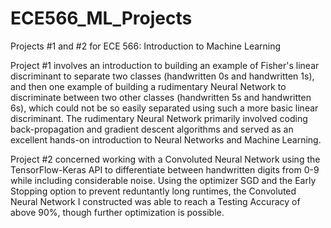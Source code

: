 # ECE566_ML_Projects
Projects #1 and #2 for ECE 566: Introduction to Machine Learning

Project #1 involves an introduction to building an example of Fisher's linear discriminant to separate two classes (handwritten 0s and handwritten 1s), and then one example of building a rudimentary Neural Network to discriminate between two other classes (handwritten 5s and handwritten 6s), which could not be so easily separated using such a more basic linear discriminant. The rudimentary Neural Network primarily involved coding back-propagation and gradient descent algorithms and served as an excellent hands-on introduction to Neural Networks and Machine Learning. 

Project #2 concerned working with a Convoluted Neural Network using the TensorFlow-Keras API to differentiate between handwritten digits from 0-9 while including considerable noise. Using the optimizer SGD and the Early Stopping option to prevent reduntantly long runtimes, the Convoluted Neural Network I constructed was able to reach a Testing Accuracy of above 90%, though further optimization is possible. 
